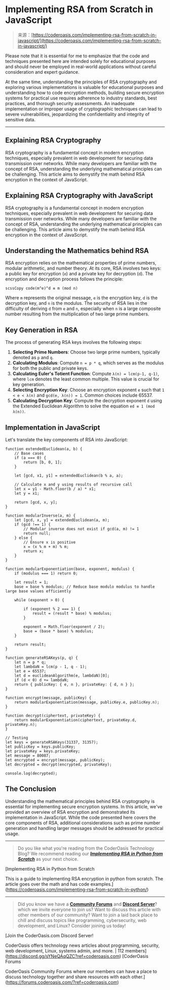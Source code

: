 <!--yml
category: 未分类
date: 2024-05-29 13:29:19
-->

# Implementing RSA from Scratch in JavaScript

> 来源：[https://coderoasis.com/implementing-rsa-from-scratch-in-javascript/](https://coderoasis.com/implementing-rsa-from-scratch-in-javascript/)

Please note that it is essential for me to emphasize that the code and techniques presented here are intended solely for educational purposes and should never be employed in real-world applications without careful consideration and expert guidance.

At the same time, understanding the principles of RSA cryptography and exploring various implementations is valuable for educational purposes and understanding how to code encryption methods, building secure encryption systems for practical use requires adherence to industry standards, best practices, and thorough security assessments. An inadequate implementation or improper usage of cryptographic techniques can lead to severe vulnerabilities, jeopardizing the confidentiality and integrity of sensitive data.

* * *

## Explaining RSA Cryptography

RSA cryptography is a fundamental concept in modern encryption techniques, especially prevalent in web development for securing data transmission over networks. While many developers are familiar with the concept of RSA, understanding the underlying mathematical principles can be challenging. This article aims to demystify the math behind RSA encryption in the context of JavaScript.

## Explaining RSA Cryptography with JavaScript

RSA cryptography is a fundamental concept in modern encryption techniques, especially prevalent in web development for securing data transmission over networks. While many developers are familiar with the concept of RSA, understanding the underlying mathematical principles can be challenging. This article aims to demystify the math behind RSA encryption in the context of JavaScript.

## Understanding the Mathematics behind RSA

RSA encryption relies on the mathematical properties of prime numbers, modular arithmetic, and number theory. At its core, RSA involves two keys: a public key for encryption (`e`) and a private key for decryption (`d`). The encryption and decryption process follows the principle:

`scssCopy code(m^e)^d ≡ m (mod n)`

Where `m` represents the original message, `e` is the encryption key, `d` is the decryption key, and `n` is the modulus. The security of RSA lies in the difficulty of deriving `d` from `e` and `n`, especially when `n` is a large composite number resulting from the multiplication of two large prime numbers.

## Key Generation in RSA

The process of generating RSA keys involves the following steps:

1.  **Selecting Prime Numbers**: Choose two large prime numbers, typically denoted as `p` and `q`.
2.  **Calculating Modulus**: Compute `n = p * q`, which serves as the modulus for both the public and private keys.
3.  **Calculating Euler's Totient Function**: Compute `λ(n) = lcm(p-1, q-1)`, where `lcm` denotes the least common multiple. This value is crucial for key generation.
4.  **Selecting Encryption Key**: Choose an encryption exponent `e` such that `1 < e < λ(n)` and `gcd(e, λ(n)) = 1`. Common choices include 65537.
5.  **Calculating Decryption Key**: Compute the decryption exponent `d` using the Extended Euclidean Algorithm to solve the equation `ed ≡ 1 (mod λ(n))`.

## Implementation in JavaScript

Let's translate the key components of RSA into JavaScript:

```
function extendedEuclidean(a, b) {
    // Base cases
    if (a === 0) {
        return [b, 0, 1];
    }

    let [gcd, x1, y1] = extendedEuclidean(b % a, a);

    // Calculate x and y using results of recursive call
    let x = y1 - Math.floor(b / a) * x1;
    let y = x1;

    return [gcd, x, y];
}

function modularInverse(a, m) {
    let [gcd, x, y] = extendedEuclidean(a, m);
    if (gcd !== 1) {
        // Modular inverse does not exist if gcd(a, m) != 1
        return null;
    } else {
        // Ensure x is positive
        x = (x % m + m) % m;
        return x;
    }
}

function modularExponentiation(base, exponent, modulus) {
    if (modulus === 1) return 0;

    let result = 1;
    base = base % modulus; // Reduce base modulo modulus to handle large base values efficiently

    while (exponent > 0) {

        if (exponent % 2 === 1) {
            result = (result * base) % modulus;
        }

        exponent = Math.floor(exponent / 2);
        base = (base * base) % modulus;
    }

    return result;
}

function generateRSAKeys(p, q) {
    let n = p * q;
    let lambdaN = lcm(p - 1, q - 1);
    let e = 65537;
    let d = euclideanAlgorithm(e, lambdaN)[0];
    if (d < 0) d += lambdaN;
    return { publicKey: { e, n }, privateKey: { d, n } };
}

function encrypt(message, publicKey) {
    return modularExponentiation(message, publicKey.e, publicKey.n);
}

function decrypt(ciphertext, privateKey) {
    return modularExponentiation(ciphertext, privateKey.d, privateKey.n);
}

// Testing
let keys = generateRSAKeys(31337, 31357);
let publicKey = keys.publicKey;
let privateKey = keys.privateKey;
let message = 80087;
let encrypted = encrypt(message, publicKey);
let decrypted = decrypt(encrypted, privateKey);

console.log(decrypted);
```

## The Conclusion

Understanding the mathematical principles behind RSA cryptography is essential for implementing secure encryption systems. In this article, we've provided an overview of RSA encryption and demonstrated its implementation in JavaScript. While the code presented here covers the core components of RSA, additional considerations such as prime number generation and handling larger messages should be addressed for practical usage.

* * *

> Do you like what you're reading from the CoderOasis Technology Blog? We recommend reading our [***Implementing RSA in Python from Scratch***](https://coderoasis.com/implementing-rsa-from-scratch-in-python/) as your next choice.

 [Implementing RSA in Python from Scratch

This is a guide to implementing RSA encryption in python from scratch. The article goes over the math and has code examples.](https://coderoasis.com/implementing-rsa-from-scratch-in-python/) 

* * *

> Did you know we have a [**Community Forums**](https://forums.coderoasis.com/?ref=coderoasis.com) and [**Discord Server**](https://discord.gg/sYNeQAqQZC?ref=coderoasis.com)? which we invite everyone to join us? Want to discuss this article with other members of our community? Want to join a laid back place to chill and discuss topics like programming, cybersecurity, web development, and Linux? Consider joining us today!

 [Join the CoderOasis.com Discord Server!

CoderOasis offers technology news articles about programming, security, web development, Linux, systems admin, and more. | 112 members](https://discord.gg/sYNeQAqQZC?ref=coderoasis.com)  [CoderOasis Forums

CoderOasis Community Forums where our members can have a place to discuss technology together and share resources with each other.](https://forums.coderoasis.com/?ref=coderoasis.com)